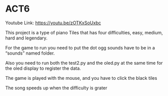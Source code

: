 # ACT6

Youtube Link: https://youtu.be/zOTKxSoUxbc

This project is a type of piano Tiles that has four difficulties, easy, medium, hard and legendary.

For the game to run you need to put the dot ogg sounds have to be in a “sounds” named folder.

Also you need to run both the test2.py and the oled.py at the same time for the oled display to register the data.

The game is played with the mouse, and you have to click the black tiles

The song speeds up when the difficulty is grater 


